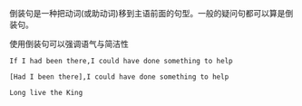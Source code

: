倒装句是一种把动词(或助动词)移到主语前面的句型。一般的疑问句都可以算是倒装句。

使用倒装句可以强调语气与简洁性

`If I had been there,I could have done something to help`

`[Had I been there],I could have done something to help`

`Long live the King`